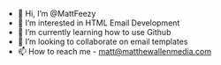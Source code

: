 - 👋 Hi, I’m @MattFeezy
- 👀 I’m interested in HTML Email Development
- 🌱 I’m currently learning how to use Github
- 💞️ I’m looking to collaborate on email templates
- 📫 How to reach me - matt@matthewallenmedia.com

<!---
MattFeezy/MattFeezy is a ✨ special ✨ repository because its `README.md` (this file) appears on your GitHub profile.
You can click the Preview link to take a look at your changes.
--->

